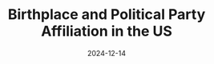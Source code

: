 ---
title: "Birthplace and Political Party Affiliation in the US"
date: 2024-12-14
layout: post
category: project
tags: [Statistics, R, Practice]
external_url: "https://www.kaggle.com/code/toeatmooon/gss-birthplace-and-political-party-affiliation"
---